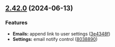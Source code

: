 ## [2.42.0](https://github.com/taskany-inc/issues/compare/v2.41.0...v2.42.0) (2024-06-13)


### Features

* **Emails:** append link to user settings ([3e4348f](https://github.com/taskany-inc/issues/commit/3e4348fd84e09a5575992a3558e838d06754f5d4))
* **Settings:** email notify control ([8038890](https://github.com/taskany-inc/issues/commit/8038890e11af16e7459fd3b5b955215acf7e791d))

